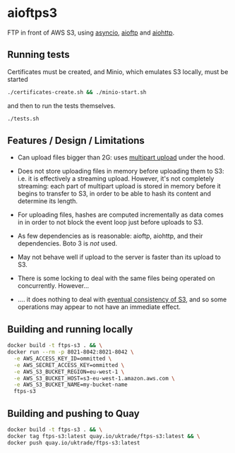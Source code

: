 # aioftps3

FTP in front of AWS S3, using [asyncio](https://docs.python.org/3/library/asyncio.html), [aioftp](https://github.com/aio-libs/aioftp) and [aiohttp](https://github.com/aio-libs/aiohttp).

## Running tests

Certificates must be created, and Minio, which emulates S3 locally, must be started

```bash
./certificates-create.sh && ./minio-start.sh
```

and then to run the tests themselves.

```bash
./tests.sh
```

## Features / Design / Limitations

- Can upload files bigger than 2G: uses [multipart upload](https://docs.aws.amazon.com/AmazonS3/latest/dev/UsingRESTAPImpUpload.html) under the hood.

- Does not store uploading files in memory before uploading them to S3: i.e. it is effectively a streaming upload. However, it's not completely streaming: each part of multipart upload is stored in memory before it begins to transfer to S3, in order to be able to hash its content and determine its length.

- For uploading files, hashes are computed incrementally as data comes in in order to not block the event loop just before uploads to S3.

- As few dependencies as is reasonable: aioftp, aiohttp, and their dependencies. Boto 3 is _not_ used.

- May not behave well if upload to the server is faster than its upload to S3.

- There is some locking to deal with the same files being operated on concurrently. However...

- .... it does nothing to deal with [eventual consistency of S3](https://docs.aws.amazon.com/AmazonS3/latest/dev/Introduction.html#ConsistencyModel), and so some operations may appear to not have an immediate effect.

## Building and running locally

```bash
docker build -t ftps-s3 . && \
docker run --rm -p 8021-8042:8021-8042 \
  -e AWS_ACCESS_KEY_ID=ommitted \
  -e AWS_SECRET_ACCESS_KEY=ommitted \
  -e AWS_S3_BUCKET_REGION=eu-west-1 \
  -e AWS_S3_BUCKET_HOST=s3-eu-west-1.amazon.aws.com \
  -e AWS_S3_BUCKET_NAME=my-bucket-name
  ftps-s3
```

## Building and pushing to Quay

```bash
docker build -t ftps-s3 . && \
docker tag ftps-s3:latest quay.io/uktrade/ftps-s3:latest && \
docker push quay.io/uktrade/ftps-s3:latest
```
